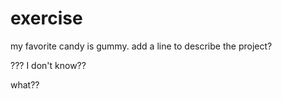 # exercise
my favorite candy is gummy.
add a line to describe the project?


??? I don't know??


what??

